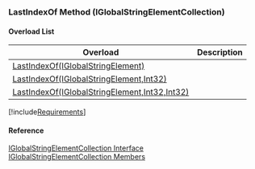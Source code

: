 ﻿### LastIndexOf Method (IGlobalStringElementCollection)

#### Overload List

| Overload | Description |
| --- | --- |
| [LastIndexOf(IGlobalStringElement)](fcSDK~FChoice.Foundation.Clarify.DataObjects.IGlobalStringElementCollection~LastIndexOf(IGlobalStringElement).md) |   |
| [LastIndexOf(IGlobalStringElement,Int32)](fcSDK~FChoice.Foundation.Clarify.DataObjects.IGlobalStringElementCollection~LastIndexOf(IGlobalStringElement,Int32).md) |   |
| [LastIndexOf(IGlobalStringElement,Int32,Int32)](fcSDK~FChoice.Foundation.Clarify.DataObjects.IGlobalStringElementCollection~LastIndexOf(IGlobalStringElement,Int32,Int32).md) |   |

[!include[Requirements](../partials/requirements.md)]



#### Reference

[IGlobalStringElementCollection Interface](fcSDK~FChoice.Foundation.Clarify.DataObjects.IGlobalStringElementCollection.md)  
[IGlobalStringElementCollection Members](fcSDK~FChoice.Foundation.Clarify.DataObjects.IGlobalStringElementCollection_members.md)